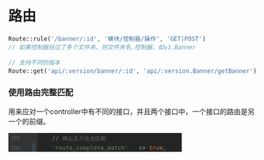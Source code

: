 # 路由

```php
Route::rule('/banner/:id', '模块/控制器/操作', 'GET|POST')
// 如果控制器经过了多个文件夹，则文件夹名.控制器，如v1.Banner
```

```php
// 支持不同的版本
Route::get('api/:version/banner/:id', 'api/:version.Banner/getBanner')
```

### 使用路由完整匹配

用来应对一个controller中有不同的接口，并且两个接口中，一个接口的路由是另一个的前缀。

<img src="%E8%B7%AF%E7%94%B1.assets/image-20220113122335448.png" alt="image-20220113122335448" style="zoom:50%;" />


